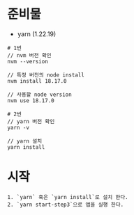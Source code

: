 # 준비물

- yarn (1.22.19)

```
# 1번
// nvm 버전 확인
nvm --version

// 특정 버전의 node install
nvm install 18.17.0

// 사용할 node version
nvm use 18.17.0

# 2번
// yarn 버전 확인
yarn -v

// yarn 설치
yarn install
```

# 시작

```
1. `yarn` 혹은 `yarn install`로 설치 한다.
2. `yarn start-step3`으로 앱을 실행 한다.
```
